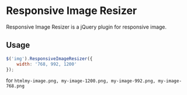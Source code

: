 # Responsive Image Resizer

Responsive Image Resizer is a jQuery plugin for responsive image.

## Usage

```javascript
$('img').ResponsiveImageResizer({
	width: '768, 992, 1200'
});
```

for ```htmlmy-image.png, my-image-1200.png, my-image-992.png, my-image-768.png``` 